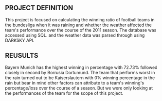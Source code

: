 ## PROJECT DEFINITION
This project is focused on calculating the winning ratio of football teams in the bundesliga when it was raining and whether the weather affected the team's performance over the course of the 2011 season. The database was accessed using SQL. and the weather data was parsed through using DARKSKY API.


## REUSULTS
Bayern Munich has the highest winning in percentage with 72.73% followed closely in second by Borrusia Dortumund. The team that performs worst in the rain turned out to be Kaiserslautern with 0% winning percentage in the rain but bear in mind other factors can attribute to a team's winning's percentage/loss over the course of a season. But we were only looking at the performances of the team for the scope of this project.
